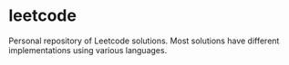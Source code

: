 # leetcode

Personal repository of Leetcode solutions. Most solutions have different implementations using various languages.
